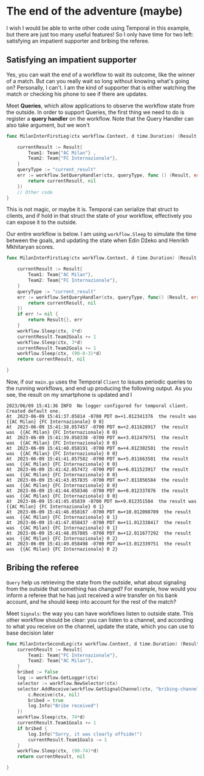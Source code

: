 # The end of the adventure (maybe)

I wish I would be able to write other code using Temporal in this example, but there are just too many useful features!
So I only have time for two left: satisfying an impatient supporter and bribing the referee.

## Satisfying an impatient supporter

Yes, you can wait the end of a workflow to wait its outcome, like the winner of a match. But can you really wait so
long without knowing what's going on? Personally, I can't. I am the kind of supporter that is either watching the match
or checking his phone to see if there are updates.

Meet **Queries**, which allow applications to observe the workflow state from the outside. In order to support Queries,
the first thing we need to do is register a **query handler** on the workflow. Note that the Query Handler can also take
argument, but we won't 

```go
func MilanInterFirstLeg(ctx workflow.Context, d time.Duration) (Result, error) {

    currentResult := Result{
        Team1: Team{"AC Milan"} ,
        Team2: Team{"FC Internazionale"},
    }
    queryType := "current_result"
    err := workflow.SetQueryHandler(ctx, queryType, func () (Result, error) {
        return currentResult, nil
    })
	// Other code
}
```

This is not magic, or maybe it is. Temporal can serialize that struct to clients, and if hold in that struct the state
of your workflow, effectively you can expose it to the outside.

Our entire workflow is below. I am using `workflow.Sleep` to simulate the time between the goals, and updating the state
when Edin Džeko and Henrikh Mkhitaryan scores. 

```go
func MilanInterFirstLeg(ctx workflow.Context, d time.Duration) (Result, error) {

	currentResult := Result{
		Team1: Team{"AC Milan"},
		Team2: Team{"FC Internazionale"},
	}
	queryType := "current_result"
	err := workflow.SetQueryHandler(ctx, queryType, func() (Result, error) {
		return currentResult, nil
	})
	if err != nil {
		return Result{}, err
	}
	workflow.Sleep(ctx, 8*d)
	currentResult.Team2Goals += 1
	workflow.Sleep(ctx, 3*d)
	currentResult.Team2Goals += 1
	workflow.Sleep(ctx, (90-8-3)*d)
	return currentResult, nil

}

```

Now, if our `main.go` uses the Temporal `Client` to issues periodic queries to the running workflows, and end up producing
the following output. As you see, the result on my smartphone is updated and I 

```
2023/06/09 15:41:36 INFO  No logger configured for temporal client. Created default one.
At  2023-06-09 15:41:37.05814 -0700 PDT m=+1.012341376  the result was  {{AC Milan} {FC Internazionale} 0 0}
At  2023-06-09 15:41:38.057457 -0700 PDT m=+2.011628917  the result was  {{AC Milan} {FC Internazionale} 0 0}
At  2023-06-09 15:41:39.058338 -0700 PDT m=+3.012479751  the result was  {{AC Milan} {FC Internazionale} 0 0}
At  2023-06-09 15:41:40.058191 -0700 PDT m=+4.012302501  the result was  {{AC Milan} {FC Internazionale} 0 0}
At  2023-06-09 15:41:41.057582 -0700 PDT m=+5.011663501  the result was  {{AC Milan} {FC Internazionale} 0 0}
At  2023-06-09 15:41:42.057472 -0700 PDT m=+6.011523917  the result was  {{AC Milan} {FC Internazionale} 0 0}
At  2023-06-09 15:41:43.057835 -0700 PDT m=+7.011856584  the result was  {{AC Milan} {FC Internazionale} 0 0}
At  2023-06-09 15:41:44.058346 -0700 PDT m=+8.012337876  the result was  {{AC Milan} {FC Internazionale} 0 0}
At  2023-06-09 15:41:45.05839 -0700 PDT m=+9.012351584  the result was  {{AC Milan} {FC Internazionale} 0 1}
At  2023-06-09 15:41:46.058167 -0700 PDT m=+10.012098709  the result was  {{AC Milan} {FC Internazionale} 0 1}
At  2023-06-09 15:41:47.058437 -0700 PDT m=+11.012338417  the result was  {{AC Milan} {FC Internazionale} 0 1}
At  2023-06-09 15:41:48.057805 -0700 PDT m=+12.011677292  the result was  {{AC Milan} {FC Internazionale} 0 2}
At  2023-06-09 15:41:49.058498 -0700 PDT m=+13.012339751  the result was  {{AC Milan} {FC Internazionale} 0 2}
```

## Bribing the referee

`Query` help us retrieving the state from the outside, what about signaling from the outside that something has changed?
For example, how would you inform a referee that he has just received a wire transfer on his bank account, and he should
keep into account for the rest of the match?

Meet `Signals`: the way you can have workflows listen to outside state. This other workflow should be clear: you can
listen to a channel, and according to what you receive on the channel, update the state, which you can use to base 
decision later

```go
func MilanInterSecondLeg(ctx workflow.Context, d time.Duration) (Result, error) {
	currentResult := Result{
		Team1: Team{"FC Internazionale"},
		Team2: Team{"AC Milan"},
	}
	bribed := false
	log := workflow.GetLogger(ctx)
	selector := workflow.NewSelector(ctx)
	selector.AddReceive(workflow.GetSignalChannel(ctx, "bribing-channel"), func(c workflow.ReceiveChannel, more bool) {
		c.Receive(ctx, nil)
		bribed = true
		log.Info("Bribe received")
	})
	workflow.Sleep(ctx, 74*d)
	currentResult.Team1Goals += 1
	if bribed {
		log.Info("Sorry, it was clearly offside!")
		currentResult.Team1Goals -= 1
	}
	workflow.Sleep(ctx, (90-74)*d)
	return currentResult, nil

}
```

